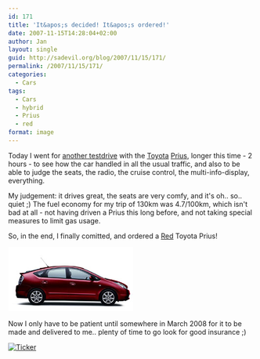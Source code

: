 ```yaml
---
id: 171
title: 'It&apos;s decided! It&apos;s ordered!'
date: 2007-11-15T14:28:04+02:00
author: Jan
layout: single
guid: http://sadevil.org/blog/2007/11/15/171/
permalink: /2007/11/15/171/
categories:
  - Cars
tags:
  - Cars
  - hybrid
  - Prius
  - red
format: image
---
```

Today I went for [another testdrive](https://kcore.org/2007/11/12/test-drive-with-toyota-prius/) with the [Toyota](http://www.toyota.be/) [Prius](http://nl.toyota.be/cars/new_cars/prius/index.aspx), longer this time - 2 hours - to see how the car handled in all the usual traffic, and also to be able to judge the seats, the radio, the cruise control, the multi-info-display, everything.

My judgement: it drives great, the seats are very comfy, and it's oh.. so.. quiet ;) The fuel economy for my trip of 130km was 4.7/100km, which isn't bad at all - not having driven a Prius this long before, and not taking special measures to limit gas usage.

So, in the end, I finally comitted, and ordered a [Red](http://nl.toyota.be/cars/new_cars/prius/color.aspx) Toyota Prius!

![Red Prius](/assets/images/2007/11/pri_03_cco_3q3_im.jpg "Toyota Prius - RED!")

Now I only have to be patient until somewhere in March 2008 for it to be made and delivered to me.. plenty of time to go look for good insurance ;)

[![Ticker][tickerimg]][tickerurl]

[tickerurl]: http://www.TickerFactory.com/
[tickerimg]: http://tickers.TickerFactory.com/ezt/d/4;10757;127/st/20080331/e/I+get+my+car%21/dt/6/k/18c7/blk-event.png
